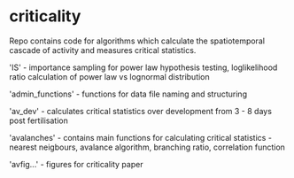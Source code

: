 # criticality
Repo contains code for algorithms which calculate the spatiotemporal cascade of activity and measures critical statistics.


'IS' - importance sampling for power law hypothesis testing, loglikelihood ratio calculation of power law vs lognormal distribution

'admin_functions' - functions for data file naming and structuring

'av_dev' - calculates critical statistics over development from 3 - 8 days post fertilisation

'avalanches' - contains main functions for calculating critical statistics - nearest neigbours, avalance algorithm, branching ratio, correlation function

'avfig...' - figures for criticality paper

